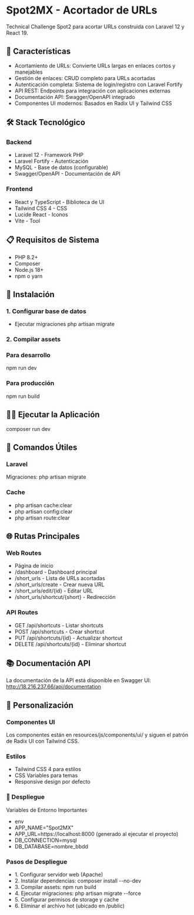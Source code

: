 # Spot2MX - Acortador de URLs
Technical Challenge Spot2 para acortar URLs construida con Laravel 12 y React 19.

## 🚀 Características

- Acortamiento de URLs: Convierte URLs largas en enlaces cortos y manejables
- Gestión de enlaces: CRUD completo para URLs acortadas
- Autenticación completa: Sistema de login/registro con Laravel Fortify
- API REST: Endpoints para integración con aplicaciones externas
- Documentación API: Swagger/OpenAPI integrado
- Componentes UI modernos: Basados en Radix UI y Tailwind CSS

## 🛠️ Stack Tecnológico

### Backend
- Laravel 12 - Framework PHP
- Laravel Fortify - Autenticación
- MySQL - Base de datos (configurable)
- Swagger/OpenAPI - Documentación de API

### Frontend
- React y TypeScript - Biblioteca de UI
- Tailwind CSS 4 - CSS
- Lucide React - Iconos
- Vite - Tool

## 📋 Requisitos de Sistema

- PHP 8.2+
- Composer
- Node.js 18+
- npm o yarn

## 🚀 Instalación

### 1. Configurar base de datos
- Ejecutar migraciones
php artisan migrate

### 2. Compilar assets

### Para desarrollo
npm run dev

### Para producción
npm run build

## 🏃‍♂️ Ejecutar la Aplicación

composer run dev

## 🔧 Comandos Útiles

### Laravel
Migraciones: php artisan migrate

### Cache
- php artisan cache:clear
- php artisan config:clear
- php artisan route:clear

## 🌐 Rutas Principales

### Web Routes

- Página de inicio
- /dashboard - Dashboard principal
- /short\_urls - Lista de URLs acortadas
- /short\_urls/create - Crear nueva URL
- /short\_urls/edit/{id} - Editar URL
- /short\_urls/shortcut/{short} - Redirección

### API Routes

- GET /api/shortcuts - Listar shortcuts
- POST /api/shortcuts - Crear shortcut
- PUT /api/shortcuts/{id} - Actualizar shortcut
- DELETE /api/shortcuts/{id} - Eliminar shortcut

## 📚 Documentación API
La documentación de la API está disponible en Swagger UI: http://18.216.237.66/api/documentation

## 🎨 Personalización

### Componentes UI
Los componentes están en resources/js/components/ui/ y siguen el patrón de Radix UI con Tailwind CSS.

### Estilos

- Tailwind CSS 4 para estilos
- CSS Variables para temas
- Responsive design por defecto

### 🚀 Despliegue
Variables de Entorno Importantes

- env
- APP\_NAME="Spot2MX"
- APP\_URL=https://localhost:8000 (generado al ejecutar el proyecto)
- DB\_CONNECTION=mysql
- DB\_DATABASE=nombre\_bbdd

### Pasos de Despliegue

- 1\. Configurar servidor web (Apache)
- 2\. Instalar dependencias: composer install --no-dev
- 3\. Compilar assets: npm run build
- 4\. Ejecutar migraciones: php artisan migrate --force
- 5\. Configurar permisos de storage y cache
- 6\. Eliminar el archivo hot (ubicado en /public)
